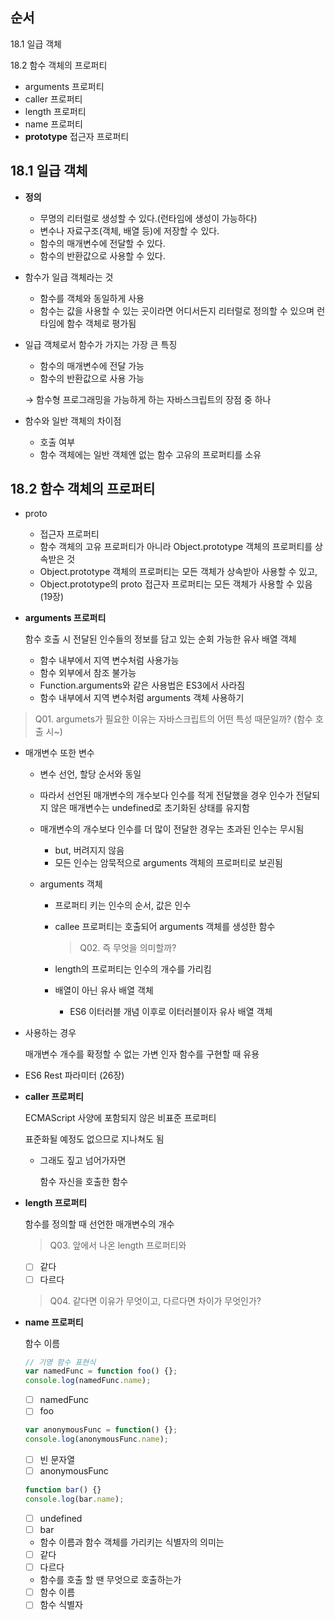 ## 순서

18.1 일급 객체

18.2 함수 객체의 프로퍼티

- arguments 프로퍼티
- caller 프로퍼티
- length 프로퍼티
- name 프로퍼티
- __prototype__ 접근자 프로퍼티


## 18.1 일급 객체

- **정의**
    - 무명의 리터럴로 생성할 수 있다.(런타임에 생성이 가능하다)
    - 변수나 자료구조(객체, 배열 등)에 저장할 수 있다.
    - 함수의 매개변수에 전달할 수 있다.
    - 함수의 반환값으로 사용할 수 있다.
    
- 함수가 일급 객체라는 것
    - 함수를 객체와 동일하게 사용
    - 함수는 값을 사용할 수 있는 곳이라면 어디서든지 리터럴로 정의할 수 있으며 런타임에 함수 객체로 평가됨
- 일급 객체로서 함수가 가지는 가장 큰 특징
    - 함수의 매개변수에 전달 가능
    - 함수의 반환값으로 사용 가능
    
    → 함수형 프로그래밍을 가능하게 하는 자바스크립트의 장점 중 하나
    
- 함수와 일반 객체의 차이점
    - 호출 여부
    - 함수 객체에는 일반 객체엔 없는 함수 고유의 프로퍼티를 소유

## 18.2 함수 객체의 프로퍼티

- proto
    - 접근자 프로퍼티
    - 함수 객체의 고유 프로퍼티가 아니라 Object.prototype 객체의 프로퍼티를 상속받은 것
    - Object.prototype 객체의 프로퍼티는 모든 객체가 상속받아 사용할 수 있고,
    - Object.prototype의 proto 접근자 프로퍼티는 모든 객체가 사용할 수 있음 (19장)

- **arguments 프로퍼티**
    
    함수 호출 시 전달된 인수들의 정보를 담고 있는 순회 가능한 유사 배열 객체
    
    - 함수 내부에서 지역 변수처럼 사용가능
    - 함수 외부에서 참조 불가능
    - Function.arguments와 같은 사용법은 ES3에서 사라짐
    - 함수 내부에서 지역 변수처럼 arguments 객체 사용하기

> Q01. argumets가 필요한 이유는 자바스크립트의 어떤 특성 때문일까? (함수 호출 시~)
> 

- 매개변수 또한 변수
    - 변수 선언, 할당 순서와 동일
    - 따라서 선언된 매개변수의 개수보다 인수를 적게 전달했을 경우 인수가 전달되지 않은 매개변수는 undefined로 초기화된 상태를 유지함
    - 매개변수의 개수보다 인수를 더 많이 전달한 경우는 초과된 인수는 무시됨
        - but, 버려지지 않음
        - 모든 인수는 암묵적으로 arguments 객체의 프로퍼티로 보괸됨
    
    
    - arguments 객체
        - 프로퍼티 키는 인수의 순서, 값은 인수
        - callee 프로퍼티는 호출되어 arguments 객체를 생성한 함수
            
            > Q02. 즉 무엇을 의미할까?
            > 
        - length의 프로퍼티는 인수의 개수를 가리킴
        - 배열이 아닌 유사 배열 객체
            - ES6 이터러블 개념 이후로 이터러블이자 유사 배열 객체
- 사용하는 경우
    
    매개변수 개수를 확정할 수 없는 가변 인자 함수를 구현할 때 유용
    
- ES6 Rest 파라미터 (26장)
    
    
- **caller 프로퍼티**
    
    ECMAScript 사양에 포함되지 않은 비표준 프로퍼티
    
    표준화될 예정도 없으므로 지나쳐도 됨
    
    - 그래도 짚고 넘어가자면
        
        함수 자신을 호출한 함수
        
    
- **length 프로퍼티**
    
    함수를 정의할 때 선언한 매개변수의 개수
    
    > Q03. 앞에서 나온 length 프로퍼티와
    > 
    - [ ]  같다
    - [ ]  다르다
    
    > Q04. 같다면 이유가 무엇이고, 다르다면 차이가 무엇인가?
    > 
- **name 프로퍼티**
    
    함수 이름
    
    ```jsx
    // 기명 함수 표현식
    var namedFunc = function foo() {};
    console.log(namedFunc.name);
    ```
    
    - [ ]  namedFunc
    - [ ]  foo
    
    ```jsx
    var anonymousFunc = function() {};
    console.log(anonymousFunc.name);
    ```
    
    - [ ]  빈 문자열
    - [ ]  anonymousFunc
    
    ```jsx
    function bar() {}
    console.log(bar.name);
    ```
    
    - [ ]  undefined
    - [ ]  bar
    - 함수 이름과 함수 객체를 가리키는 식별자의 의미는
    - [ ]  같다
    - [ ]  다르다
    - 함수를 호출 할 땐 무엇으로 호출하는가
    - [ ]  함수 이름
    - [ ]  함수 식별자
